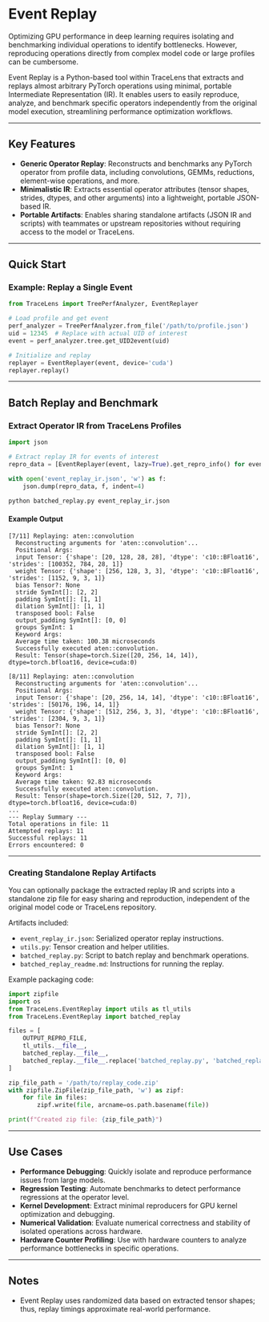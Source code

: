 # Event Replay

Optimizing GPU performance in deep learning requires isolating and benchmarking individual operations to identify bottlenecks. However, reproducing operations directly from complex model code or large profiles can be cumbersome.

Event Replay is a Python-based tool within TraceLens that extracts and replays almost arbitrary PyTorch operations using minimal, portable Intermediate Representation (IR). It enables users to easily reproduce, analyze, and benchmark specific operators independently from the original model execution, streamlining performance optimization workflows.

---

## Key Features

- **Generic Operator Replay**: Reconstructs and benchmarks any PyTorch operator from profile data, including convolutions, GEMMs, reductions, element-wise operations, and more.
- **Minimalistic IR**: Extracts essential operator attributes (tensor shapes, strides, dtypes, and other arguments) into a lightweight, portable JSON-based IR.
- **Portable Artifacts**: Enables sharing standalone artifacts (JSON IR and scripts) with teammates or upstream repositories without requiring access to the model or TraceLens.

---


## Quick Start

### Example: Replay a Single Event

```python
from TraceLens import TreePerfAnalyzer, EventReplayer

# Load profile and get event
perf_analyzer = TreePerfAnalyzer.from_file('/path/to/profile.json')
uid = 12345  # Replace with actual UID of interest
event = perf_analyzer.tree.get_UID2event(uid)

# Initialize and replay
replayer = EventReplayer(event, device='cuda')
replayer.replay()
```

---

## Batch Replay and Benchmark

### Extract Operator IR from TraceLens Profiles

```python
import json

# Extract replay IR for events of interest
repro_data = [EventReplayer(event, lazy=True).get_repro_info() for event in events_of_interest]

with open('event_replay_ir.json', 'w') as f:
    json.dump(repro_data, f, indent=4)
```

```bash
python batched_replay.py event_replay_ir.json
```

#### Example Output

```
[7/11] Replaying: aten::convolution
  Reconstructing arguments for 'aten::convolution'...
  Positional Args:
  input Tensor: {'shape': [20, 128, 28, 28], 'dtype': 'c10::BFloat16', 'strides': [100352, 784, 28, 1]}
  weight Tensor: {'shape': [256, 128, 3, 3], 'dtype': 'c10::BFloat16', 'strides': [1152, 9, 3, 1]}
  bias Tensor?: None
  stride SymInt[]: [2, 2]
  padding SymInt[]: [1, 1]
  dilation SymInt[]: [1, 1]
  transposed bool: False
  output_padding SymInt[]: [0, 0]
  groups SymInt: 1
  Keyword Args:
  Average time taken: 100.38 microseconds
  Successfully executed aten::convolution.
  Result: Tensor(shape=torch.Size([20, 256, 14, 14]), dtype=torch.bfloat16, device=cuda:0)

[8/11] Replaying: aten::convolution
  Reconstructing arguments for 'aten::convolution'...
  Positional Args:
  input Tensor: {'shape': [20, 256, 14, 14], 'dtype': 'c10::BFloat16', 'strides': [50176, 196, 14, 1]}
  weight Tensor: {'shape': [512, 256, 3, 3], 'dtype': 'c10::BFloat16', 'strides': [2304, 9, 3, 1]}
  bias Tensor?: None
  stride SymInt[]: [2, 2]
  padding SymInt[]: [1, 1]
  dilation SymInt[]: [1, 1]
  transposed bool: False
  output_padding SymInt[]: [0, 0]
  groups SymInt: 1
  Keyword Args:
  Average time taken: 92.83 microseconds
  Successfully executed aten::convolution.
  Result: Tensor(shape=torch.Size([20, 512, 7, 7]), dtype=torch.bfloat16, device=cuda:0)
...
--- Replay Summary ---
Total operations in file: 11
Attempted replays: 11
Successful replays: 11
Errors encountered: 0

```
-------------------
### Creating Standalone Replay Artifacts

You can optionally package the extracted replay IR and scripts into a standalone zip file for easy sharing and reproduction, independent of the original model code or TraceLens repository.

Artifacts included:
- `event_replay_ir.json`: Serialized operator replay instructions.
- `utils.py`: Tensor creation and helper utilities.
- `batched_replay.py`: Script to batch replay and benchmark operations.
- `batched_replay_readme.md`: Instructions for running the replay.

Example packaging code:

```python
import zipfile
import os
from TraceLens.EventReplay import utils as tl_utils
from TraceLens.EventReplay import batched_replay

files = [
    OUTPUT_REPRO_FILE,
    tl_utils.__file__,
    batched_replay.__file__,
    batched_replay.__file__.replace('batched_replay.py', 'batched_replay_readme.md')
]

zip_file_path = '/path/to/replay_code.zip'
with zipfile.ZipFile(zip_file_path, 'w') as zipf:
    for file in files:
        zipf.write(file, arcname=os.path.basename(file))

print(f"Created zip file: {zip_file_path}")
```
---

## Use Cases

- **Performance Debugging**: Quickly isolate and reproduce performance issues from large models.
- **Regression Testing**: Automate benchmarks to detect performance regressions at the operator level.
- **Kernel Development**: Extract minimal reproducers for GPU kernel optimization and debugging.
- **Numerical Validation**: Evaluate numerical correctness and stability of isolated operations across hardware.
- **Hardware Counter Profiling**: Use with hardware counters to analyze performance bottlenecks in specific operations.

---

## Notes

- Event Replay uses randomized data based on extracted tensor shapes; thus, replay timings approximate real-world performance.

